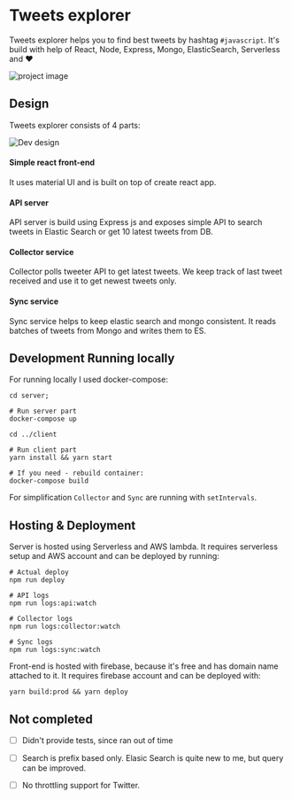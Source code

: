 # Tweets explorer

Tweets explorer helps you to find best tweets by hashtag `#javascript`.
It's build with help of React, Node, Express, Mongo, ElasticSearch, Serverless and ❤️

![project image](https://user-images.githubusercontent.com/9405042/78396246-4e544300-75ef-11ea-92f2-4175d9d8d6a7.png)

## Design

Tweets explorer consists of 4 parts:

![Dev design](https://user-images.githubusercontent.com/9405042/76016755-b5fa6e00-5f1d-11ea-8c95-f7b38b2bc21d.png)

#### Simple react front-end 
It uses material UI and is built on top of create react app.
#### API server
API server is build using Express js and exposes simple API to search tweets in Elastic Search or get 10 latest tweets from DB.
#### Collector service
Collector polls tweeter API to get latest tweets. We keep track of last tweet received and use it to get newest tweets only.  
#### Sync service
Sync service helps to keep elastic search and mongo consistent. It reads batches of tweets from Mongo and writes them to ES.  


## Development Running locally
For running locally I used docker-compose:
```
cd server;

# Run server part
docker-compose up

cd ../client

# Run client part
yarn install && yarn start

# If you need - rebuild container:
docker-compose build
```

For simplification `Collector` and `Sync` are running with `setIntervals`. 

## Hosting & Deployment
Server is hosted using Serverless and AWS lambda. It requires serverless setup and AWS account and can be deployed by running:
```
# Actual deploy
npm run deploy

# API logs 
npm run logs:api:watch

# Collector logs 
npm run logs:collector:watch

# Sync logs 
npm run logs:sync:watch
```

Front-end is hosted with firebase, because it's free and has domain name attached to it. It requires firebase account and can be deployed with:
```
yarn build:prod && yarn deploy
```

## Not completed
- [ ] Didn't provide tests, since ran out of time
- [ ] Search is prefix based only. Elasic Search is quite new to me, but query can be improved. 
- [ ] No throttling support for Twitter. 









 
